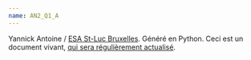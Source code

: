 ```yaml
---
name: AN2_Q1_A
---
```


Yannick Antoine / [ESA St-Luc Bruxelles](http://www.stluc-bruxelles-esa.be/Arts-numeriques). Généré en Python.
Ceci est un document vivant, [qui sera régulièrement actualisé](https://github.com/stluc-an/2122_an2_3themes/commits/main).